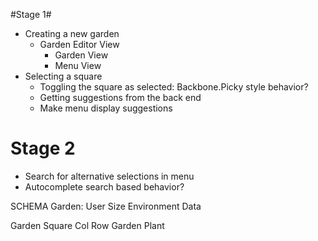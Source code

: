 #Stage 1#
  - Creating a new garden
    - Garden Editor View
      - Garden View
      - Menu View
  - Selecting a square
    - Toggling the square as selected: Backbone.Picky style behavior?
    - Getting suggestions from the back end
    - Make menu display suggestions

# Stage 2 #
  - Search for alternative selections in menu
   - Autocomplete search based behavior?


SCHEMA
Garden: 
 User
 Size
 Environment Data
 
Garden Square
 Col
 Row
 Garden
 Plant
 